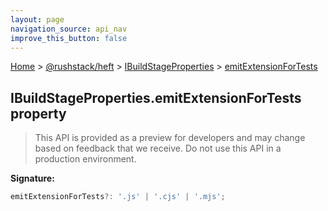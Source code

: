 ```yaml
---
layout: page
navigation_source: api_nav
improve_this_button: false
---
```



[Home](./index.md) &gt; [@rushstack/heft](./heft.md) &gt; [IBuildStageProperties](./heft.ibuildstageproperties.md) &gt; [emitExtensionForTests](./heft.ibuildstageproperties.emitextensionfortests.md)

## IBuildStageProperties.emitExtensionForTests property

> This API is provided as a preview for developers and may change based on feedback that we receive. Do not use this API in a production environment.
>


<b>Signature:</b>

```typescript
emitExtensionForTests?: '.js' | '.cjs' | '.mjs';
```
